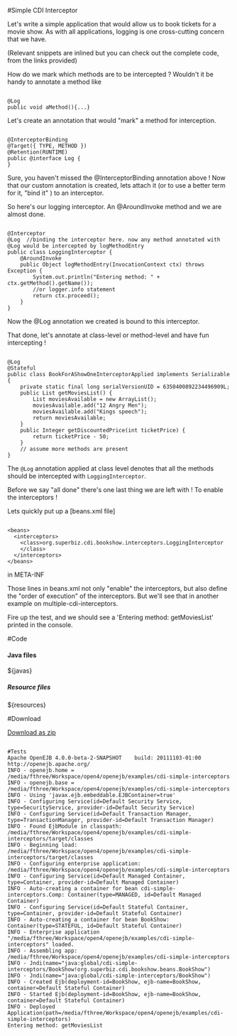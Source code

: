 #Simple CDI Interceptor

Let's write a simple application that would allow us to book tickets for a movie show. As with all applications, logging is one cross-cutting concern that we have. 

(Relevant snippets are inlined but you can check out the complete code, from the links provided)

How do we mark which methods are to be intercepted ? Wouldn't it be handy to annotate a method like 

<pre><code>
@Log
public void aMethod(){...} 
</code></pre>

Let's create an  annotation that would "mark" a method for interception. 

<pre><code>
@InterceptorBinding
@Target({ TYPE, METHOD })
@Retention(RUNTIME)
public @interface Log {
}
</pre></code>

Sure, you haven't missed the @InterceptorBinding annotation above ! Now that our custom annotation is created, lets attach it (or to use a better term for it, "bind it" )
to an interceptor. 

So here's our logging interceptor. An @AroundInvoke method and we are almost done.
<pre><code>
@Interceptor
@Log  //binding the interceptor here. now any method annotated with @Log would be intercepted by logMethodEntry
public class LoggingInterceptor {
    @AroundInvoke
    public Object logMethodEntry(InvocationContext ctx) throws Exception {
        System.out.println("Entering method: " + ctx.getMethod().getName());
        //or logger.info statement 
        return ctx.proceed();
    }
}
</pre></code>

Now the @Log annotation we created is bound to this interceptor.

That done, let's annotate at class-level or method-level and have fun intercepting ! 

<pre><code>
@Log
@Stateful
public class BookForAShowOneInterceptorApplied implements Serializable {
    private static final long serialVersionUID = 6350400892234496909L;
    public List<String> getMoviesList() {
        List<String> moviesAvailable = new ArrayList<String>();
        moviesAvailable.add("12 Angry Men");
        moviesAvailable.add("Kings speech");
        return moviesAvailable;
    }
    public Integer getDiscountedPrice(int ticketPrice) {
        return ticketPrice - 50;
    }
    // assume more methods are present
}
</code></pre>

The `@Log` annotation applied at class level denotes that all the methods should be intercepted with `LoggingInterceptor`.

Before we say "all done" there's one last thing we are left with ! To enable the interceptors ! 

Lets quickly put up a [beans.xml file]
<pre><code>
&lt;beans&gt;<br/>  &lt;interceptors&gt;<br/>    &lt;class&gt;org.superbiz.cdi.bookshow.interceptors.LoggingInterceptor<br/>    &lt;/class&gt;<br/>  &lt;/interceptors&gt;<br/>&lt;/beans&gt;
</code></pre>

 in META-INF


Those lines in beans.xml not only "enable" the interceptors, but also define the "order of execution" of the interceptors.
But we'll see that in another example on multiple-cdi-interceptors.

Fire up the test, and we should see a 'Entering method: getMoviesList' printed in the console.



#Code

#### Java files

${javas}

##### Resource files

${resources} 

#Download

[Download as zip](${zip}) 

<pre><code>
#Tests
Apache OpenEJB 4.0.0-beta-2-SNAPSHOT    build: 20111103-01:00
http://openejb.apache.org/
INFO - openejb.home = /media/fthree/Workspace/open4/openejb/examples/cdi-simple-interceptors
INFO - openejb.base = /media/fthree/Workspace/open4/openejb/examples/cdi-simple-interceptors
INFO - Using 'javax.ejb.embeddable.EJBContainer=true'
INFO - Configuring Service(id=Default Security Service, type=SecurityService, provider-id=Default Security Service)
INFO - Configuring Service(id=Default Transaction Manager, type=TransactionManager, provider-id=Default Transaction Manager)
INFO - Found EjbModule in classpath: /media/fthree/Workspace/open4/openejb/examples/cdi-simple-interceptors/target/classes
INFO - Beginning load: /media/fthree/Workspace/open4/openejb/examples/cdi-simple-interceptors/target/classes
INFO - Configuring enterprise application: /media/fthree/Workspace/open4/openejb/examples/cdi-simple-interceptors
INFO - Configuring Service(id=Default Managed Container, type=Container, provider-id=Default Managed Container)
INFO - Auto-creating a container for bean cdi-simple-interceptors.Comp: Container(type=MANAGED, id=Default Managed Container)
INFO - Configuring Service(id=Default Stateful Container, type=Container, provider-id=Default Stateful Container)
INFO - Auto-creating a container for bean BookShow: Container(type=STATEFUL, id=Default Stateful Container)
INFO - Enterprise application "/media/fthree/Workspace/open4/openejb/examples/cdi-simple-interceptors" loaded.
INFO - Assembling app: /media/fthree/Workspace/open4/openejb/examples/cdi-simple-interceptors
INFO - Jndi(name="java:global/cdi-simple-interceptors/BookShow!org.superbiz.cdi.bookshow.beans.BookShow")
INFO - Jndi(name="java:global/cdi-simple-interceptors/BookShow")
INFO - Created Ejb(deployment-id=BookShow, ejb-name=BookShow, container=Default Stateful Container)
INFO - Started Ejb(deployment-id=BookShow, ejb-name=BookShow, container=Default Stateful Container)
INFO - Deployed Application(path=/media/fthree/Workspace/open4/openejb/examples/cdi-simple-interceptors)
Entering method: getMoviesList
</code></pre>
